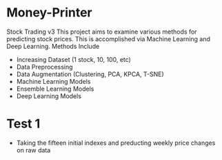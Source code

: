 # Money-Printer
Stock Trading v3
This project aims to examine various methods for predicting stock prices. This is accomplished via Machine Learning and Deep Learning.
Methods Include
- Increasing Dataset (1 stock, 10, 100, etc)
- Data Preprocessing
- Data Augmentation (Clustering, PCA, KPCA, T-SNE)
- Machine Learning Models
- Ensemble Learning Models
- Deep Learning Models

# Test 1
- Taking the fifteen initial indexes and preducting weekly price changes on raw data